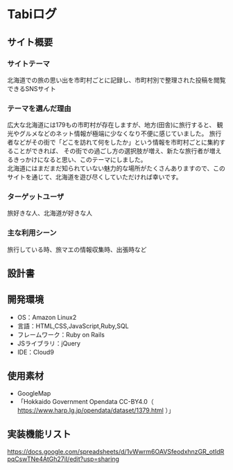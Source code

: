 # Tabiログ

## サイト概要
### サイトテーマ
  北海道での旅の思い出を市町村ごとに記録し、市町村別で整理された投稿を閲覧できるSNSサイト

### テーマを選んだ理由
  広大な北海道には179もの市町村が存在しますが、地方(田舎)に旅行すると、
  観光やグルメなどのネット情報が極端に少なくなり不便に感じていました。
  旅行者などがその街で「どこを訪れて何をしたか」という情報を市町村ごとに集約することができれば、
  その街での過ごし方の選択肢が増え、新たな旅行者が増えるきっかけになると思い、このテーマにしました。<br>
  北海道にはまだまだ知られていない魅力的な場所がたくさんありますので、このサイトを通じて、北海道を遊び尽くしていただければ幸いです。

### ターゲットユーザ
  旅好きな人、北海道が好きな人

### 主な利用シーン
  旅行している時、旅マエの情報収集時、出張時など

## 設計書


## 開発環境
- OS：Amazon Linux2
- 言語：HTML,CSS,JavaScript,Ruby,SQL
- フレームワーク：Ruby on Rails
- JSライブラリ：jQuery
- IDE：Cloud9

## 使用素材
- GoogleMap
- 「Hokkaido Government Opendata CC-BY4.0（ https://www.harp.lg.jp/opendata/dataset/1379.html ）」

## 実装機能リスト
<https://docs.google.com/spreadsheets/d/1vWwrm6OAVSfeodxhnzGR_otIdRpqCswTNe4AtGh27iI/edit?usp=sharing>